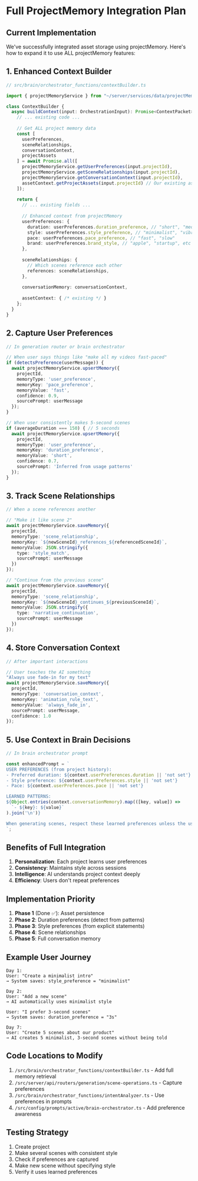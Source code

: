 # Full ProjectMemory Integration Plan

## Current Implementation
We've successfully integrated asset storage using projectMemory. Here's how to expand it to use ALL projectMemory features:

## 1. Enhanced Context Builder

```typescript
// src/brain/orchestrator_functions/contextBuilder.ts

import { projectMemoryService } from "~/server/services/data/projectMemory.service";

class ContextBuilder {
  async buildContext(input: OrchestrationInput): Promise<ContextPacket> {
    // ... existing code ...
    
    // Get ALL project memory data
    const [
      userPreferences,
      sceneRelationships,
      conversationContext,
      projectAssets
    ] = await Promise.all([
      projectMemoryService.getUserPreferences(input.projectId),
      projectMemoryService.getSceneRelationships(input.projectId),
      projectMemoryService.getConversationContext(input.projectId),
      assetContext.getProjectAssets(input.projectId) // Our existing asset context
    ]);
    
    return {
      // ... existing fields ...
      
      // Enhanced context from projectMemory
      userPreferences: {
        duration: userPreferences.duration_preference, // "short", "medium", "long"
        style: userPreferences.style_preference, // "minimalist", "vibrant", etc
        pace: userPreferences.pace_preference, // "fast", "slow"
        brand: userPreferences.brand_style, // "apple", "startup", etc
      },
      
      sceneRelationships: {
        // Which scenes reference each other
        references: sceneRelationships,
      },
      
      conversationMemory: conversationContext,
      
      assetContext: { /* existing */ }
    };
  }
}
```

## 2. Capture User Preferences

```typescript
// In generation router or brain orchestrator

// When user says things like "make all my videos fast-paced"
if (detectsPreference(userMessage)) {
  await projectMemoryService.upsertMemory({
    projectId,
    memoryType: 'user_preference',
    memoryKey: 'pace_preference',
    memoryValue: 'fast',
    confidence: 0.9,
    sourcePrompt: userMessage
  });
}

// When user consistently makes 5-second scenes
if (averageDuration === 150) { // 5 seconds
  await projectMemoryService.upsertMemory({
    projectId,
    memoryType: 'user_preference',
    memoryKey: 'duration_preference',
    memoryValue: 'short',
    confidence: 0.7,
    sourcePrompt: 'Inferred from usage patterns'
  });
}
```

## 3. Track Scene Relationships

```typescript
// When a scene references another

// "Make it like scene 2"
await projectMemoryService.saveMemory({
  projectId,
  memoryType: 'scene_relationship',
  memoryKey: `${newSceneId}_references_${referencedSceneId}`,
  memoryValue: JSON.stringify({
    type: 'style_match',
    sourcePrompt: userMessage
  })
});

// "Continue from the previous scene"
await projectMemoryService.saveMemory({
  projectId,
  memoryType: 'scene_relationship',
  memoryKey: `${newSceneId}_continues_${previousSceneId}`,
  memoryValue: JSON.stringify({
    type: 'narrative_continuation',
    sourcePrompt: userMessage
  })
});
```

## 4. Store Conversation Context

```typescript
// After important interactions

// User teaches the AI something
"Always use fade-in for my text"
await projectMemoryService.saveMemory({
  projectId,
  memoryType: 'conversation_context',
  memoryKey: 'animation_rule_text',
  memoryValue: 'always_fade_in',
  sourcePrompt: userMessage,
  confidence: 1.0
});
```

## 5. Use Context in Brain Decisions

```typescript
// In brain orchestrator prompt

const enhancedPrompt = `
USER PREFERENCES (from project history):
- Preferred duration: ${context.userPreferences.duration || 'not set'}
- Style preference: ${context.userPreferences.style || 'not set'}
- Pace: ${context.userPreferences.pace || 'not set'}

LEARNED PATTERNS:
${Object.entries(context.conversationMemory).map(([key, value]) => 
  `- ${key}: ${value}`
).join('\n')}

When generating scenes, respect these learned preferences unless the user explicitly asks for something different.
`;
```

## Benefits of Full Integration

1. **Personalization**: Each project learns user preferences
2. **Consistency**: Maintains style across sessions
3. **Intelligence**: AI understands project context deeply
4. **Efficiency**: Users don't repeat preferences

## Implementation Priority

1. **Phase 1** (Done ✅): Asset persistence
2. **Phase 2**: Duration preferences (detect from patterns)
3. **Phase 3**: Style preferences (from explicit statements)
4. **Phase 4**: Scene relationships
5. **Phase 5**: Full conversation memory

## Example User Journey

```
Day 1:
User: "Create a minimalist intro"
→ System saves: style_preference = "minimalist"

Day 2:
User: "Add a new scene"
→ AI automatically uses minimalist style

User: "I prefer 3-second scenes"
→ System saves: duration_preference = "3s"

Day 7:
User: "Create 5 scenes about our product"
→ AI creates 5 minimalist, 3-second scenes without being told
```

## Code Locations to Modify

1. `/src/brain/orchestrator_functions/contextBuilder.ts` - Add full memory retrieval
2. `/src/server/api/routers/generation/scene-operations.ts` - Capture preferences
3. `/src/brain/orchestrator_functions/intentAnalyzer.ts` - Use preferences in prompts
4. `/src/config/prompts/active/brain-orchestrator.ts` - Add preference awareness

## Testing Strategy

1. Create project
2. Make several scenes with consistent style
3. Check if preferences are captured
4. Make new scene without specifying style
5. Verify it uses learned preferences